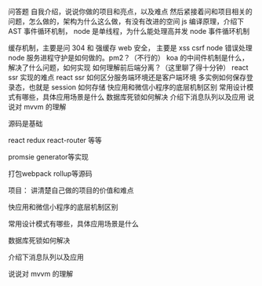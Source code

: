 







问答题
自我介绍，说说你做的项目和亮点，以及难点
然后紧接着问和项目相关的问题，怎么做的，架构为什么这么做，有没有改进的空间
js 编译原理，介绍下 AST
事件循环机制，
node 是单线程，为什么能处理高并发
node 事件循环机制

缓存机制，主要是问 304 和 强缓存
web 安全， 主要是 xss csrf
node 错误处理
node 服务进程守护是如何做的。pm2？（不行的）
koa 的中间件机制是什么，解决了什么问题，如何实现
如何理解前后端分离？（这里聊了得十分钟）
react ssr 实现的难点
react ssr 如何区分服务端环境还是客户端环境
多实例如何保存登录态，也就是 session 如何存储
快应用和微信小程序的底层机制区别
常用设计模式有哪些，具体应用场景是什么
数据库死锁如何解决
介绍下消息队列以及应用
说说对 mvvm 的理解


源码是基础

react redux react-router 等等

promsie generator等实现

打包webpack rollup等源码


项目： 讲清楚自己做的项目的价值和难点



快应用和微信小程序的底层机制区别

常用设计模式有哪些，具体应用场景是什么

数据库死锁如何解决

介绍下消息队列以及应用


说说对 mvvm 的理解